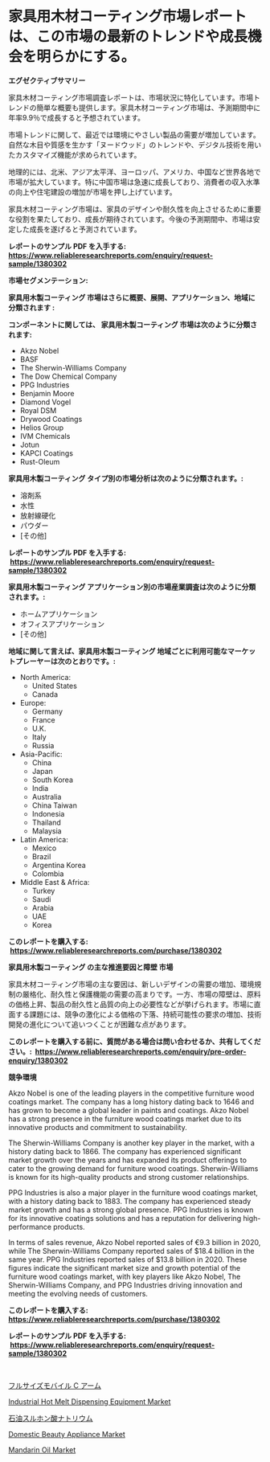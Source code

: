 <p><h1>家具用木材コーティング市場レポートは、この市場の最新のトレンドや成長機会を明らかにする。</h1></p><p><strong>エグゼクティブサマリー</strong></p>
<p><p>家具木材コーティング市場調査レポートは、市場状況に特化しています。市場トレンドの簡単な概要も提供します。家具木材コーティング市場は、予測期間中に年率9.9％で成長すると予想されています。</p><p>市場トレンドに関して、最近では環境にやさしい製品の需要が増加しています。自然な木目や質感を生かす「ヌードウッド」のトレンドや、デジタル技術を用いたカスタマイズ機能が求められています。</p><p>地理的には、北米、アジア太平洋、ヨーロッパ、アメリカ、中国など世界各地で市場が拡大しています。特に中国市場は急速に成長しており、消費者の収入水準の向上や住宅建設の増加が市場を押し上げています。</p><p>家具木材コーティング市場は、家具のデザインや耐久性を向上させるために重要な役割を果たしており、成長が期待されています。今後の予測期間中、市場は安定した成長を遂げると予測されています。</p></p>
<p><strong>レポートのサンプル PDF を入手する: <a href="https://www.reliableresearchreports.com/enquiry/request-sample/1380302">https://www.reliableresearchreports.com/enquiry/request-sample/1380302</a></strong></p>
<p><strong>市場セグメンテーション:</strong></p>
<p><strong> 家具用木製コーティング 市場はさらに概要、展開、アプリケーション、地域に分類されます :</strong></p>
<p><strong>コンポーネントに関しては、 家具用木製コーティング 市場は次のように分類されます: &nbsp;</strong></p>
<p><ul><li>Akzo Nobel</li><li>BASF</li><li>The Sherwin-Williams Company</li><li>The Dow Chemical Company</li><li>PPG Industries</li><li>Benjamin Moore</li><li>Diamond Vogel</li><li>Royal DSM</li><li>Drywood Coatings</li><li>Helios Group</li><li>IVM Chemicals</li><li>Jotun</li><li>KAPCI Coatings</li><li>Rust-Oleum</li></ul></p>
<p><strong> 家具用木製コーティング タイプ別の市場分析は次のように分類されます。:</strong></p>
<p><ul><li>溶剤系</li><li>水性</li><li>放射線硬化</li><li>パウダー</li><li>[その他]</li></ul></p>
<p><strong>レポートのサンプル PDF を入手する: &nbsp;<a href="https://www.reliableresearchreports.com/enquiry/request-sample/1380302">https://www.reliableresearchreports.com/enquiry/request-sample/1380302</a></strong></p>
<p><strong> 家具用木製コーティング アプリケーション別の市場産業調査は次のように分類されます。:</strong></p>
<p><ul><li>ホームアプリケーション</li><li>オフィスアプリケーション</li><li>[その他]</li></ul></p>
<p><strong>地域に関して言えば、家具用木製コーティング 地域ごとに利用可能なマーケットプレーヤーは次のとおりです。:</strong></p>
<p><ul>
    <li>
        North America:
        <ul>
            <li>United States</li>
            <li>Canada</li>
        </ul>
    </li>
    <li>
        Europe:
        <ul>
            <li>Germany</li>
            <li>France</li>
            <li>U.K.</li>
            <li>Italy</li>
            <li>Russia</li>
        </ul>
    </li>
    <li>
        Asia-Pacific:
        <ul>
            <li>China</li>
            <li>Japan</li>
            <li>South Korea</li>
            <li>India</li>
            <li>Australia</li>
            <li>China Taiwan</li>
            <li>Indonesia</li>
            <li>Thailand</li>
            <li>Malaysia</li>
        </ul>
    </li>
    <li>
        Latin America:
        <ul>
            <li>Mexico</li>
            <li>Brazil</li>
            <li>Argentina Korea</li>
            <li>Colombia</li>
        </ul>
    </li>
    <li>
        Middle East & Africa:
        <ul>
            <li>Turkey</li>
            <li>Saudi</li>
            <li>Arabia</li>
            <li>UAE</li>
            <li>Korea</li>
        </ul>
    </li>
    </ul></p>
<p><strong>このレポートを購入する: &nbsp;<a href="https://www.reliableresearchreports.com/purchase/1380302">https://www.reliableresearchreports.com/purchase/1380302</a></strong></p>
<p><strong>家具用木製コーティング の主な推進要因と障壁 市場</strong></p>
<p><p>家具木材コーティング市場の主な要因は、新しいデザインの需要の増加、環境規制の厳格化、耐久性と保護機能の需要の高まりです。一方、市場の障壁は、原料の価格上昇、製品の耐久性と品質の向上の必要性などが挙げられます。市場に直面する課題には、競争の激化による価格の下落、持続可能性の要求の増加、技術開発の進化について追いつくことが困難な点があります。</p></p>
<p><strong>このレポートを購入する前に、質問がある場合は問い合わせるか、共有してください。:&nbsp; <a href="https://www.reliableresearchreports.com/enquiry/pre-order-enquiry/1380302">https://www.reliableresearchreports.com/enquiry/pre-order-enquiry/1380302</a></strong></p>
<p><strong>競争環境</strong></p>
<p><p>Akzo Nobel is one of the leading players in the competitive furniture wood coatings market. The company has a long history dating back to 1646 and has grown to become a global leader in paints and coatings. Akzo Nobel has a strong presence in the furniture wood coatings market due to its innovative products and commitment to sustainability.</p><p>The Sherwin-Williams Company is another key player in the market, with a history dating back to 1866. The company has experienced significant market growth over the years and has expanded its product offerings to cater to the growing demand for furniture wood coatings. Sherwin-Williams is known for its high-quality products and strong customer relationships.</p><p>PPG Industries is also a major player in the furniture wood coatings market, with a history dating back to 1883. The company has experienced steady market growth and has a strong global presence. PPG Industries is known for its innovative coatings solutions and has a reputation for delivering high-performance products.</p><p>In terms of sales revenue, Akzo Nobel reported sales of €9.3 billion in 2020, while The Sherwin-Williams Company reported sales of $18.4 billion in the same year. PPG Industries reported sales of $13.8 billion in 2020. These figures indicate the significant market size and growth potential of the furniture wood coatings market, with key players like Akzo Nobel, The Sherwin-Williams Company, and PPG Industries driving innovation and meeting the evolving needs of customers.</p></p>
<p><strong>このレポートを購入する: &nbsp; <a href="https://www.reliableresearchreports.com/purchase/1380302">https://www.reliableresearchreports.com/purchase/1380302</a></strong></p>
<p><strong>レポートのサンプル PDF を入手する: &nbsp;<a href="https://www.reliableresearchreports.com/enquiry/request-sample/1380302">https://www.reliableresearchreports.com/enquiry/request-sample/1380302</a></strong><strong></strong></p>
<p>&nbsp;</p>
<p><p><a href="https://github.com/sghwr779811674/Market-Research-Report-List-1/blob/main/1022363192917.md">フルサイズモバイル C アーム</a></p><p><a href="https://issuu.com/reportprime-2/docs/industrial-hot-melt-dispensing-equipment-market-si">Industrial Hot Melt Dispensing Equipment Market</a></p><p><a href="https://medium.com/@henriettemills1/%E3%83%8A%E3%83%88%E3%83%AA%E3%82%A6%E3%83%A0-%E3%83%9A%E3%83%88%E3%83%AD%E3%83%AA%E3%82%A6%E3%83%A0%E3%82%B9%E3%83%AB%E3%83%9B%E3%83%8D%E3%83%BC%E3%83%88%E5%B8%82%E5%A0%B4-2031%E5%B9%B4%E3%81%BE%E3%81%A7%E3%81%AE%E5%8B%95%E5%90%91-%E4%BA%88%E6%B8%AC-%E7%AB%B6%E4%BA%89%E5%88%86%E6%9E%90-065d2d637514">石油スルホン酸ナトリウム</a></p><p><a href="https://issuu.com/reportprime-2/docs/domestic-beauty-appliance-market-size-2030.pptx">Domestic Beauty Appliance Market</a></p><p><a href="https://github.com/dringals/Market-Research-Report-List-3/blob/main/mandarin-oil-market.md">Mandarin Oil Market</a></p></p>